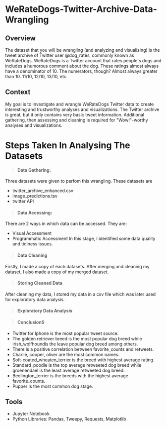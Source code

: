 # WeRateDogs-Twitter-Archive-Data-Wrangling
## Overview
The dataset that you will be wrangling (and analyzing and visualizing) is the tweet archive of Twitter user @dog_rates, commonly known as WeRateDogs. WeRateDogs is a Twitter account that rates people's dogs and includes a humorous comment about the dog. These ratings almost always have a denominator of 10. The numerators, though? Almost always greater than 10. 11/10, 12/10, 13/10, etc.
## Context
My goal is to investigate and wrangle WeRateDogs Twitter data to create interesting and trustworthy analyses and visualizations. The Twitter archive is great, but it only contains very basic tweet information. Additional gathering, then assessing and cleaning is required for "Wow!"-worthy analyses and visualizations.

# Steps Taken In Analysing The Datasets
> #### Data Gathering: 
Three datasets were given to perfom this wrangling. These datasets are
- twitter_archive_enhanced.csv
- image_predictions.tsv
- twitter API
> #### Data Accessing: 
There are 2 ways in which data can be accessed. They are:
- Visual Accessment
- Programmatic Accessment
In this stage, I identified some data quality and tidiness issues.
> #### Data Cleaning
Firstly, I made a copy of each datasets. After merging and cleaning my dataset, I also made a copy of my merged dataset.
> #### Storing Cleaned Data
After cleaning my data, I stored my data in a csv file which was later used for exploratory data analysis.
> #### Exploratory Data Analysis


> #### ConclusionS
- Twitter for Iphone is the most popular tweet source.
- The golden retriever breed is the most popular dog breed while irish_wolfhoundis the leave popular dog breed among others.
- There is a positive correlation between favorite_counts and retweets.
- Charlie, cooper, oliver are the most common names.
- Soft-coated_wheaten_terrier is the breed with highest average rating.
- Standard_poodle is the top average retweeted dog breed while groenendael is the least average retweeted dog breed.
- Bedlington_terrier is the breeds with the highest average favorite_counts.
- Pupper is the most common dog stage.

## Tools
- Jupyter Notebook
- Python Libraries: Pandas, Tweepy, Requests, Matplotlib


